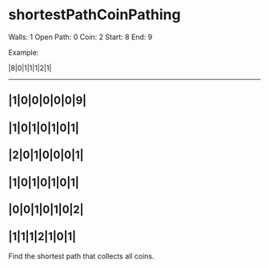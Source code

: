 # shortestPathCoinPathing

Walls: 1
Open Path: 0
Coin: 2
Start: 8
End: 9

Example:
 
 |8|0|1|1|1|2|1|
  - - - - - - -
 |1|0|0|0|0|0|9|
  -
 |1|0|1|0|1|0|1|
  -
 |2|0|1|0|0|0|1|
  -
 |1|0|1|0|1|0|1|
  -
 |0|0|1|0|1|0|2|
  -
 |1|1|1|2|1|0|1|
  -   
 
 Find the shortest path that collects all coins. 
